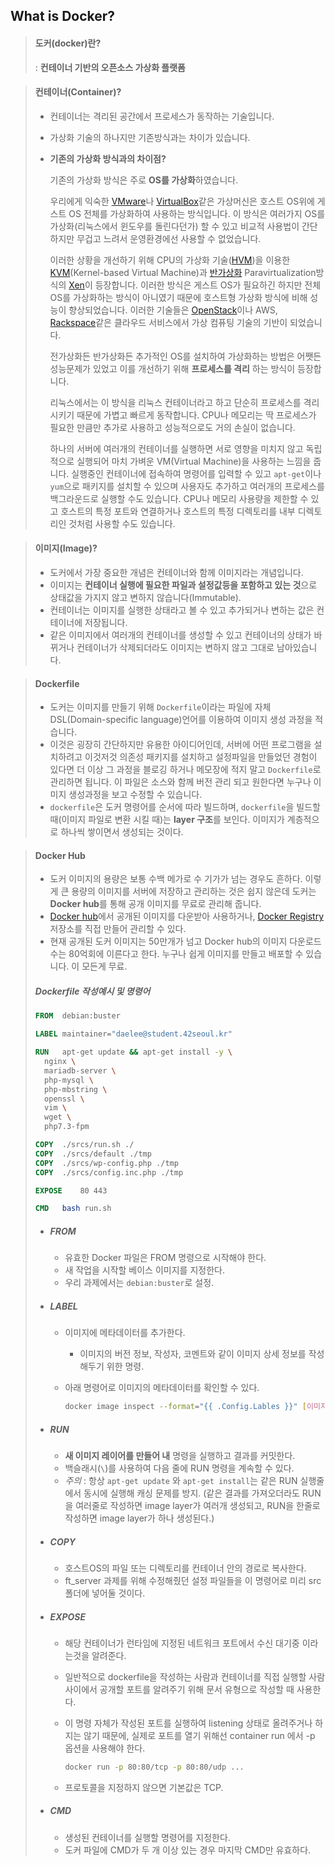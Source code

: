 ## What is Docker?

> #### 도커(docker)란?
>
> : **컨테이너 기반의 오픈소스 가상화 플랫폼**



> #### 컨테이너(Container)?
>
> - 컨테이너는 격리된 공간에서 프로세스가 동작하는 기술입니다.
> - 가상화 기술의 하나지만 기존방식과는 차이가 있습니다.
>
> - **기존의 가상화 방식과의 차이점?**
>
>   기존의 가상화 방식은 주로 **OS를 가상화**하였습니다.
>
>   우리에게 익숙한 [VMware](http://www.vmware.com/)나 [VirtualBox](https://www.virtualbox.org/)같은 가상머신은 호스트 OS위에 게스트 OS 전체를 가상화하여 사용하는 방식입니다. 이 방식은 여러가지 OS를 가상화(리눅스에서 윈도우를 돌린다던가) 할 수 있고 비교적 사용법이 간단하지만 무겁고 느려서 운영환경에선 사용할 수 없었습니다.
>
>   이러한 상황을 개선하기 위해 CPU의 가상화 기술([HVM](https://en.wikipedia.org/wiki/Hardware-assisted_virtualization))을 이용한 [KVM](http://www.linux-kvm.org/)(Kernel-based Virtual Machine)과 [반가상화](https://en.wikipedia.org/wiki/Paravirtualization) Paravirtualization방식의 [Xen](https://www.xenproject.org/)이 등장합니다. 이러한 방식은 게스트 OS가 필요하긴 하지만 전체OS를 가상화하는 방식이 아니였기 때문에 호스트형 가상화 방식에 비해 성능이 향상되었습니다. 이러한 기술들은 [OpenStack](https://www.openstack.org/)이나 AWS, [Rackspace](https://www.rackspace.com/)같은 클라우드 서비스에서 가상 컴퓨팅 기술의 기반이 되었습니다.
>
>   전가상화든 반가상화든 추가적인 OS를 설치하여 가상화하는 방법은 어쨋든 성능문제가 있었고 이를 개선하기 위해 **프로세스를 격리** 하는 방식이 등장합니다.
>
>   리눅스에서는 이 방식을 리눅스 컨테이너라고 하고 단순히 프로세스를 격리시키기 때문에 가볍고 빠르게 동작합니다. CPU나 메모리는 딱 프로세스가 필요한 만큼만 추가로 사용하고 성능적으로도 거의 손실이 없습니다.
>
>   하나의 서버에 여러개의 컨테이너를 실행하면 서로 영향을 미치지 않고 독립적으로 실행되어 마치 가벼운 VM(Virtual Machine)을 사용하는 느낌을 줍니다. 실행중인 컨테이너에 접속하여 명령어를 입력할 수 있고 `apt-get`이나 `yum`으로 패키지를 설치할 수 있으며 사용자도 추가하고 여러개의 프로세스를 백그라운드로 실행할 수도 있습니다. CPU나 메모리 사용량을 제한할 수 있고 호스트의 특정 포트와 연결하거나 호스트의 특정 디렉토리를 내부 디렉토리인 것처럼 사용할 수도 있습니다.



> #### 이미지(Image)?
>
> - 도커에서 가장 중요한 개념은 컨테이너와 함께 이미지라는 개념입니다.
> - 이미지는 **컨테이너 실행에 필요한 파일과 설정값등을 포함하고 있는 것**으로 상태값을 가지지 않고 변하지 않습니다(Immutable).
> - 컨테이너는 이미지를 실행한 상태라고 볼 수 있고 추가되거나 변하는 값은 컨테이너에 저장됩니다.
> - 같은 이미지에서 여러개의 컨테이너를 생성할 수 있고 컨테이너의 상태가 바뀌거나 컨테이너가 삭제되더라도 이미지는 변하지 않고 그대로 남아있습니다.



> #### Dockerfile
>
> - 도커는 이미지를 만들기 위해 `Dockerfile`이라는 파일에 자체 DSL(Domain-specific language)언어를 이용하여 이미지 생성 과정을 적습니다.
> - 이것은 굉장히 간단하지만 유용한 아이디어인데, 서버에 어떤 프로그램을 설치하려고 이것저것 의존성 패키지를 설치하고 설정파일을 만들었던 경험이 있다면 더 이상 그 과정을 블로깅 하거나 메모장에 적지 말고 `Dockerfile`로 관리하면 됩니다. 이 파일은 소스와 함께 버전 관리 되고 원한다면 누구나 이미지 생성과정을 보고 수정할 수 있습니다.
> - `dockerfile`은 도커 명령어를 순서에 따라 빌드하며, `dockerfile`을 빌드할 때(이미지 파일로 변환 시킬 때)는 **layer 구조**를 보인다. 이미지가 계층적으로 하나씩 쌓이면서 생성되는 것이다.



> #### Docker Hub
>
> - 도커 이미지의 용량은 보통 수백 메가로 수 기가가 넘는 경우도 흔하다. 이렇게 큰 용량의 이미지를 서버에 저장하고 관리하는 것은 쉽지 않은데 도커는 **Docker hub**를 통해 공개 이미지를 무료로 관리해 줍니다.
> - [Docker hub](https://hub.docker.com/)에서 공개된 이미지를 다운받아 사용하거나, [Docker Registry](https://docs.docker.com/registry/) 저장소를 직접 만들어 관리할 수 있다.
> - 현재 공개된 도커 이미지는 50만개가 넘고 Docker hub의 이미지 다운로드 수는 80억회에 이른다고 한다. 누구나 쉽게 이미지를 만들고 배포할 수 있습니다. 이 모든게 무료.
>
> 
>
> ##### Dockerfile 작성예시 및 명령어
>
> ```dockerfile
> FROM	debian:buster
> 
> LABEL	maintainer="daelee@student.42seoul.kr"
> 
> RUN	apt-get update && apt-get install -y \
> 	nginx \
> 	mariadb-server \
> 	php-mysql \
> 	php-mbstring \
> 	openssl \
> 	vim \
> 	wget \
> 	php7.3-fpm
> 
> COPY	./srcs/run.sh ./
> COPY	./srcs/default ./tmp
> COPY	./srcs/wp-config.php ./tmp
> COPY	./srcs/config.inc.php ./tmp
> 
> EXPOSE	80 443
> 
> CMD 	bash run.sh
> ```
>
> - ##### FROM
>
>   - 유효한 Docker 파일은 FROM 명령으로 시작해야 한다.
>   - 새 작업을 시작할 베이스 이미지를 지정한다.
>   - 우리 과제에서는 `debian:buster`로 설정.
>
> - ##### LABEL
>
>   - 이미지에 메타데이터를 추가한다.
>
>     - 이미지의 버전 정보, 작성자, 코멘트와 같이 이미지 상세 정보를 작성해두기 위한 명령.
>
>   - 아래 명령어로 이미지의 메타데이터를 확인할 수 있다.
>
>     ```bash
>     docker image inspect --format="{{ .Config.Lables }}" [이미지명]
>     ```
>
> - ##### RUN
>
>   - **새 이미지 레이어를 만들어 내** 명령을 실행하고 결과를 커밋한다.
>   - 백슬래시(`\`)를 사용하여 다음 줄에 RUN 명령을 계속할 수 있다.
>   - *주의* : 항상 `apt-get update` 와 `apt-get install`는 같은 RUN 실행줄에서 동시에 실행해 캐싱 문제를 방지. (같은 결과를 가져오더라도 RUN을 여러줄로 작성하면 image layer가 여러개 생성되고, RUN을 한줄로 작성하면 image layer가 하나 생성된다.)
>
> - ##### COPY
>
>   - 호스트OS의 파일 또는 디렉토리를 컨테이너 안의 경로로 복사한다.
>   - ft_server 과제를 위해 수정해줬던 설정 파일들을 이 명령어로 미리 src 폴더에 넣어둘 것이다.
>
> - ##### EXPOSE
>
>   - 해당 컨테이너가 런타임에 지정된 네트워크 포트에서 수신 대기중 이라는것을 알려준다.
>
>   - 일반적으로 dockerfile을 작성하는 사람과 컨테이너를 직접 실행할 사람 사이에서 공개할 포트를 알려주기 위해 문서 유형으로 작성할 때 사용한다.
>
>   - 이 명령 자체가 작성된 포트를 실행하여 listening 상태로 올려주거나 하지는 않기 때문에, 실제로 포트를 열기 위해선 container run 에서 -p 옵션을 사용해야 한다.
>
>     ```bash
>     docker run -p 80:80/tcp -p 80:80/udp ...
>     ```
>
>   - 프로토콜을 지정하지 않으면 기본값은 TCP.
>
> - ##### CMD
>
>   - 생성된 컨테이너를 실행할 명령어를 지정한다.
>   - 도커 파일에 CMD가 두 개 이상 있는 경우 마지막 CMD만 유효하다.

